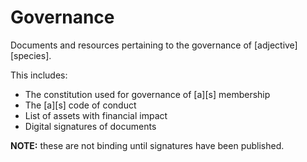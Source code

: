 # Governance

Documents and resources pertaining to the governance of \[adjective\]\[species\].

This includes:

* The constitution used for governance of \[a\]\[s\] membership
* The \[a\]\[s\] code of conduct
* List of assets with financial impact
* Digital signatures of documents

**NOTE:** these are not binding until signatures have been published.

